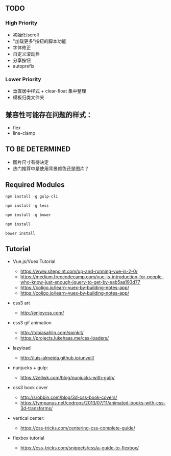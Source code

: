 ## TODO

### High Priority

- 初始化iscroll
- "加载更多"按钮的脚本功能
- 字体修正
- 自定义滚动栏
- 分享按钮
- autoprefix


### Lower Priority

- 垂直居中样式 + clear-float 集中整理
- 模板归类文件夹

## 兼容性可能存在问题的样式：

- flex
- line-clamp

## TO BE DETERMINED

- 图片尺寸有待决定
- 热门推荐中是使用背景颜色还是图片？

## Required Modules

```javascript
npm install -g gulp-cli
```

```javascript
npm install -g less
```

```javascript
npm install -g bower
```

```javascript
npm install
```

```javasacript
bower install
```

## Tutorial

- Vue.js/Vuex Tutorial
    - https://www.sitepoint.com/up-and-running-vue-js-2-0/
    - https://medium.freecodecamp.com/vue-js-introduction-for-people-who-know-just-enough-jquery-to-get-by-eab5aa193d77
    - https://coligo.io/learn-vuex-by-building-notes-app/
    - https://coligo.io/learn-vuex-by-building-notes-app/

- css3 art
    - http://enjoycss.com/

- css3 gif animation
    - http://tobiasahlin.com/spinkit/
    - https://projects.lukehaas.me/css-loaders/

- lazyload
    - http://luis-almeida.github.io/unveil/

- nunjucks + gulp:
    - https://zellwk.com/blog/nunjucks-with-gulp/

- css3 book cover
    - http://srobbin.com/blog/3d-css-book-covers/
    - https://tympanus.net/codrops/2013/07/11/animated-books-with-css-3d-transforms/

- vertical center:
    - https://css-tricks.com/centering-css-complete-guide/

- flexbox tutorial
    - https://css-tricks.com/snippets/css/a-guide-to-flexbox/



